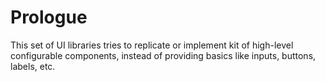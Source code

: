 
# Prologue

This set of UI libraries tries to replicate or implement kit of high-level configurable components, instead of providing basics like inputs, buttons, labels, etc.  
